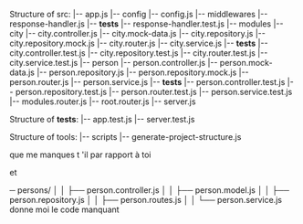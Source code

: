 Structure of src:
|-- app.js
|-- config
  |-- config.js
|-- middlewares
  |-- response-handler.js
  |-- __tests__
    |-- response-handler.test.js
|-- modules
  |-- city
    |-- city.controller.js
    |-- city.mock-data.js
    |-- city.repository.js
    |-- city.repository.mock.js
    |-- city.router.js
    |-- city.service.js
    |-- __tests__
      |-- city.controller.test.js
      |-- city.repository.test.js
      |-- city.router.test.js
      |-- city.service.test.js
  |-- person
    |-- person.controller.js
    |-- person.mock-data.js
    |-- person.repository.js
    |-- person.repository.mock.js
    |-- person.router.js
    |-- person.service.js
    |-- __tests__
      |-- person.controller.test.js
      |-- person.repository.test.js
      |-- person.router.test.js
      |-- person.service.test.js
|-- modules.router.js
|-- root.router.js
|-- server.js

Structure of __tests__:
|-- app.test.js
|-- server.test.js

Structure of tools:
|-- scripts
  |-- generate-project-structure.js


que me manques t 'il par rapport à toi

et

─ persons/
│   │       ├── person.controller.js
│   │       ├── person.model.js
│   │       ├── person.repository.js
│   │       ├── person.routes.js
│   │       └── person.service.js
donne moi le code manquant




